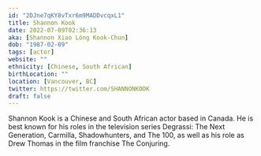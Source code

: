 ```yaml
---
id: "2DJne7qKY8vTxr6m9MADDvcqxL1"
title: Shannon Kook
date: 2022-07-09T02:36:13
aka: [Shannon Xiao Lóng Kook-Chun]
dob: "1987-02-09"
tags: [actor]
website: ""
ethnicity: [Chinese, South African]
birthLocation: ""
location: [Vancouver, BC]
twitter: https://twitter.com/SHANNONKOOK
draft: false
---
```


Shannon Kook is a Chinese and South African actor based in Canada. He is best
known for his roles in the television series Degrassi: The Next Generation,
Carmilla, Shadowhunters, and The 100, as well as his role as Drew Thomas in the
film franchise The Conjuring.
